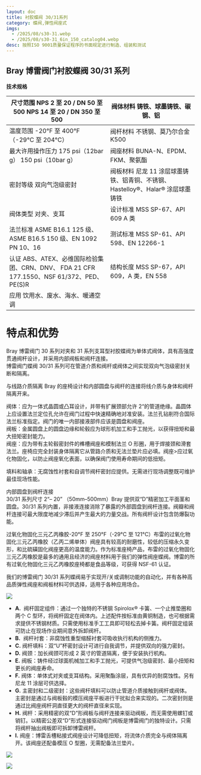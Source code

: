 ```yaml
---
layout: doc
title: 衬胶蝶阀 30/31系列
category: 蝶阀,弹性阀座式
imgs:
  - /2025/08/s30-31.webp
  - /2025/08/s30-31_6in_150_catalog04.webp
desc: 按照ISO 9001质量保证程序的书面规定进行制造、组装和测试​​​​​
---
```


## Bray 博雷阀门衬胶蝶阀 30/31 系列

**技术规格**

| 尺寸范围 NPS 2 至 20 / DN 50 至 500 NPS 14 至 20 / DN 350 至 500                          | 阀体材料 铸铁、球墨铸铁、碳钢、铝                                                 |
| ----------------------------------------------------------------------------------------- | --------------------------------------------------------------------------------- |
| 温度范围 \-20°F 至 400°F（-29°C 至 204°C）                                                | 阀杆材料 不锈钢、莫乃尔合金 K500                                                  |
| 最大许用操作压力 175 psi（12bar g） 150 psi（10bar g）                                    | 阀座材料 BUNA-N、EPDM、FKM、聚氨酯                                                |
| 密封等级 双向气泡级密封                                                                   | 阀板材料 尼龙 11 涂层球墨铸铁、铝青铜、不锈钢、 Hastelloy®、Halar® 涂层球墨铸铁 |
| 阀体类型 对夹、支耳                                                                       | 设计标准 MSS SP-67、API 609 A 类                                                  |
| 法兰标准 ASME B16.1 125 级、ASME B16.5 150 级、EN 1092 PN 10、16                          | 测试标准 MSS SP-61、API 598、EN 12266-1                                           |
| 认证 ABS、ATEX、必维国际检验集团、CRN、DNV、 FDA 21 CFR 177.1550、NSF 61/372、PED、PE(S)R | 结构长度 MSS SP-67，API 609，A 类，EN 558                                         |
| 应用 饮用水、废水、海水、暖通空调                                                         |                                                                                   |

# 特点和优势

Bray 博雷阀门 30 系列对夹和 31 系列支耳型衬胶蝶阀为单体式阀体，具有高强度贯通阀杆设计，并采用内部阀板和阀杆连接。  
博雷阀门蝶阀 30/31 系列可在管道介质和阀杆或阀体之间实现双向气泡级密封关断和隔离。

与线路介质隔离 Bray 的座椅设计和内部圆盘与阀杆的连接将线介质与身体和阀杆隔离开来。

阀体：应为一体式晶圆或凸耳设计，并带有扩展颈部允许 2“的管道绝缘。晶圆体上应设置法兰定位孔允许在阀门过程中快速精确地对准安装。法兰孔钻削符合国际法兰标准指定。阀门的唯一内部接液部件应该是圆盘和阀座。  
阀板：金属圆盘上的圆盘边缘和轮毂应为球形机加工和手工抛光，以获得扭矩和最大扭矩密封能力。  
阀座：应为带有主轮毂密封件的榫槽阀座和模制法兰 O 形圈，用于焊接颈和滑套  
法兰。座椅应完全封装身体隔离它从管路介质和无法兰垫片应必填。阀座>应过氧化物固化，以防止阀座氧化表面，以确保阀门使用寿命期间的低扭矩。

填料和轴承：无腐蚀性衬套和自调节阀杆密封应提供。无需进行现场调整既可维护最佳现场性能。

内部圆盘到阀杆连接  
30/31 系列尺寸 2“– 20” （50mm–500mm）Bray 提供双“D”精密加工平面茎和圆盘。30/31 系列内置，非接液连接消除了暴露的外部圆盘到阀杆连接。阀瓣和阀杆连接可最大限度地减少滞后并产生最大的力量交战。所有阀杆设计包含防爆裂功能。

过氧化物固化三元乙丙橡胶-20°F 至 250°F（-29°C 至 121°C）布雷的过氧化物固化三元乙丙橡胶（乙丙二烯单体）阀座具有较高的耐磨性，较低的压缩永久变形，和比硫磺固化阀座更高的温度能力。作为标准座椅产品，布雷的过氧化物固化三元乙丙橡胶是最多的通用且经济的阀座材料用于我们的弹性阀座蝶阀。博雷的所有过氧化物固化三元乙丙橡胶座椅都是食品等级，可获得 NSF-61 认证。

我们的博雷阀门 30/31 系列蝶阀易于实现开/关或调制功能的自动化，并有各种高品质弹性阀座和阀板材料可供选择，适用于各种应用场合。

![](/2022/09/download-4-721x1024.png)

- **A.**  阀杆固定组件：通过一个独特的不锈钢 Spirolox® 卡簧、一个止推垫圈和两个 C 型环，将阀杆固定在阀体内。上述配件按标准由黄铜制造，也可根据需求提供不锈钢材质。只需使用标准手工工具即可轻松去掉卡簧。阀杆固定组装可防止在现场作业期间意外拆卸阀杆。
- **B.**  阀杆衬套：非腐蚀性重型缩醛衬套可吸收执行机构的侧推力。
- **C.** 阀杆填料：双“U”杯密封设计可进行自我调节，并提供双向的强力密封。
- **D.** 阀颈：加长阀颈可形成 2 英寸的管道隔离，便于安装执行机构。
- **E.** 阀板：铸件经过球面机械加工和手工抛光，可提供气泡级密封、最小扭矩和更长的阀座寿命。
- **F.** 阀体：单体式对夹或支耳结构。采用聚酯涂层，具有优异的耐腐蚀性。另有尼龙 11 涂层可供选择。
- **G.** 主密封和二级密封：这些阀杆填料可以防止管道介质接触到阀杆或阀体。主密封是通过与阀板毂的模压阀座平板进行干扰拟合来实现的。二次密封则是通过比阀座阀杆洞直径更大的阀杆直径来实现。
- **H.** 阀杆：采用精密的双“D”形阀板与阀杆连接来驱动阀板，而无需使用螺钉或销钉。以精密公差双“D”形式连接驱动阀门阀板是博雷阀门的独特设计。只需将阀杆抽出阀板即可拆卸博雷阀杆。
- **I.** 阀座：博雷舌槽粘接式阀座设计可降低扭矩，将流体介质完全与阀体隔离开。该阀座还配备模压 O 型圈，无需配备法兰垫片。

![](/2022/10/%E6%88%AA%E5%B1%8F2022-10-13-%E4%B8%8B%E5%8D%8810.13.07-1024x532.png)

![](/2022/10/%E6%88%AA%E5%B1%8F2022-10-13-%E4%B8%8B%E5%8D%8810.13.16-1024x550.png)
